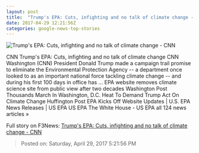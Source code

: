 ```yaml
---
layout: post
title:  "Trump's EPA: Cuts, infighting and no talk of climate change - CNN"
date: 2017-04-29 12:21:56Z
categories: google-news-top-stories
---
```


![Trump's EPA: Cuts, infighting and no talk of climate change - CNN](http://i2.cdn.cnn.com/cnnnext/dam/assets/170118081956-scott-pruitt-super-tease.jpg)

CNN Trump's EPA: Cuts, infighting and no talk of climate change CNN Washington (CNN) President Donald Trump made a campaign trail promise to eliminate the Environmental Protection Agency -- a department once looked to as an important national force tackling climate change -- and during his first 100 days in office has ... EPA website removes climate science site from public view after two decades Washington Post Thousands March In Washington, D.C. Heat To Demand Trump Act On Climate Change Huffington Post EPA Kicks Off Website Updates | U.S. EPA News Releases | US EPA US EPA The White House - US EPA all 124 news articles »


Full story on F3News: [Trump's EPA: Cuts, infighting and no talk of climate change - CNN](http://www.f3nws.com/n/3442YB)

> Posted on: Saturday, April 29, 2017 5:21:56 PM
